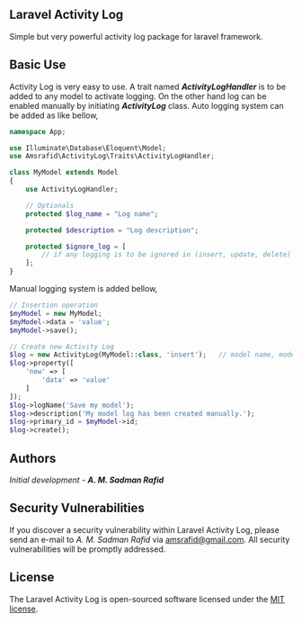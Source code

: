 ## Laravel Activity Log

Simple but very powerful activity log package for laravel framework.

## Basic Use

Activity Log is very easy to use. A trait named **_ActivityLogHandler_** is to be added to any model to activate logging. On the other hand log can be enabled manually by initiating **_ActivityLog_** class. Auto logging system can be added as like bellow,

~~~php
namespace App;

use Illuminate\Database\Eloquent\Model;
use Amsrafid\ActivityLog\Traits\ActivityLogHandler;

class MyModel extends Model
{
    use ActivityLogHandler;

    // Optionals
    protected $log_name = "Log name";

    protected $description = "Log description";

    protected $ignore_log = [
        // if any logging is to be ignored in (insert, update, delete)
    ];
}
~~~

Manual logging system is added bellow,

~~~php
// Insertion operation
$myModel = new MyModel;
$myModel->data = 'value';
$myModel->save();

// Create new Activity Log
$log = new ActivityLog(MyModel::class, 'insert');   // model name, mode -> [insert, update, delete]
$log->property([
    'new' => [
        'data' => 'value'
    ]
]);
$log->logName('Save my model');
$log->description('My model log has been created manually.');
$log->primary_id = $myModel->id;
$log->create();
~~~

## Authors

_Initial development_ - **_A. M. Sadman Rafid_**

## Security Vulnerabilities

If you discover a security vulnerability within Laravel Activity Log, please send an e-mail to _A. M. Sadman Rafid_ via [amsrafid@gmail.com](mailto:amsrafid@gmail.com). All security vulnerabilities will be promptly addressed.

## License

The Laravel Activity Log is open-sourced software licensed under the [MIT license](https://opensource.org/licenses/MIT).
